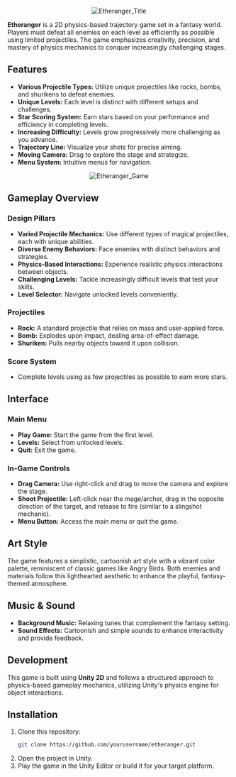 <p align="center">
  <img src="https://github.com/user-attachments/assets/ee1c49c6-f38d-4a2e-b048-eadfc203485c" alt="Etheranger_Title" />
</p>

**Etheranger** is a 2D physics-based trajectory game set in a fantasy world. Players must defeat all enemies on each level as efficiently as possible using limited projectiles. The game emphasizes creativity, precision, and mastery of physics mechanics to conquer increasingly challenging stages.

## Features

- **Various Projectile Types:** Utilize unique projectiles like rocks, bombs, and shurikens to defeat enemies.
- **Unique Levels:** Each level is distinct with different setups and challenges.
- **Star Scoring System:** Earn stars based on your performance and efficiency in completing levels.
- **Increasing Difficulty:** Levels grow progressively more challenging as you advance.
- **Trajectory Line:** Visualize your shots for precise aiming.
- **Moving Camera:** Drag to explore the stage and strategize.
- **Menu System:** Intuitive menus for navigation.

<p align="center">
  <img src="https://github.com/user-attachments/assets/018ec30b-c1ee-4b64-86fd-e60da31f41fc" alt="Etheranger_Game" />
</p>

## Gameplay Overview

### Design Pillars
- **Varied Projectile Mechanics:** Use different types of magical projectiles, each with unique abilities.
- **Diverse Enemy Behaviors:** Face enemies with distinct behaviors and strategies.
- **Physics-Based Interactions:** Experience realistic physics interactions between objects.
- **Challenging Levels:** Tackle increasingly difficult levels that test your skills.
- **Level Selector:** Navigate unlocked levels conveniently.

### Projectiles
- **Rock:** A standard projectile that relies on mass and user-applied force.
- **Bomb:** Explodes upon impact, dealing area-of-effect damage.
- **Shuriken:** Pulls nearby objects toward it upon collision.

### Score System
- Complete levels using as few projectiles as possible to earn more stars.


## Interface

### Main Menu
- **Play Game:** Start the game from the first level.
- **Levels:** Select from unlocked levels.
- **Quit:** Exit the game.

### In-Game Controls
- **Drag Camera:** Use right-click and drag to move the camera and explore the stage.
- **Shoot Projectile:** Left-click near the mage/archer, drag in the opposite direction of the target, and release to fire (similar to a slingshot mechanic).
- **Menu Button:** Access the main menu or quit the game.


## Art Style

The game features a simplistic, cartoonish art style with a vibrant color palette, reminiscent of classic games like Angry Birds. Both enemies and materials follow this lighthearted aesthetic to enhance the playful, fantasy-themed atmosphere.


## Music & Sound

- **Background Music:** Relaxing tunes that complement the fantasy setting.
- **Sound Effects:** Cartoonish and simple sounds to enhance interactivity and provide feedback.


## Development

This game is built using **Unity 2D** and follows a structured approach to physics-based gameplay mechanics, utilizing Unity's physics engine for object interactions.


## Installation

1. Clone this repository:
   ```bash
   git clone https://github.com/yourusername/etheranger.git
   ```
2. Open the project in Unity.
3. Play the game in the Unity Editor or build it for your target platform.
